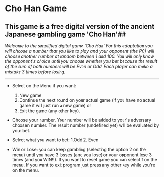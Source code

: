 # Cho Han Game #

## This game is a free digital version of the ancient Japanese gambling game 'Cho Han'## 

_Welcome to the simplified digital game 'Cho Han'
For this adaptation you will choose a number that you like to play and your opponent (the PC)
will choose another number at random between 1 and 100.
You will only know the opponent's choice until you choose whether you bet because the result of the sum
of both numbers will be Even or Odd. Each player can make a mistake 3 times before losing._

---

- Select on the Menu if you want:
  1. New game
  2. Continue the next round on your actual game
  (if you have no actual game it will just run a new game) or
  0. Exit the game (any other key).

- Choose your number.
Your number will be added to your's adversary choosen number.
The result number (undefined yet) will be evaluated by your bet.

- Select what you want to bet:
  1.Odd
  2. Even

- Win or Lose: you can keep gambling (selecting the option 2 on the menu)
until you have 3 losses (and you lose) or your opponent lose 3 times (and you WIN!!).
If you want to reset game you can select 1 on the menu.
If you want to exit program just press any other key while you're on the menu.
